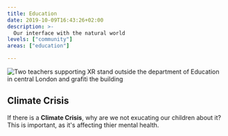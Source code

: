 ```yaml
---
title: Education
date: 2019-10-09T16:43:26+02:00
description: >-
  Our interface with the natural world
levels: ["community"]
areas: ["education"]

---
```



![Two teachers supporting XR stand outside the department of Education in central London and grafiti the building](/img/london-climate-strike-sept-2019-x2.jpg "Two teachers supporting XR stand outside the department of Education in central London and grafiti the building")

## Climate&nbsp;Crisis

If there is a **Climate&nbsp;Crisis**, why are we not exucating our children about it? This is important, as it's affecting thier mental&nbsp;health.





<!--

> Children mental health – [X (skip: 55:35)](https://samharris.org/podcasts/129-insiders-view-medicine/) 

# The Rainbow&nbsp;Diet

## Fresh, &amp; Nutrient-Dense

-->

